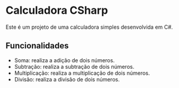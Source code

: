 # Calculadora CSharp

Este é um projeto de uma calculadora simples desenvolvida em C#.

## Funcionalidades

- Soma: realiza a adição de dois números.
- Subtração: realiza a subtração de dois números.
- Multiplicação: realiza a multiplicação de dois números.
- Divisão: realiza a divisão de dois números.
